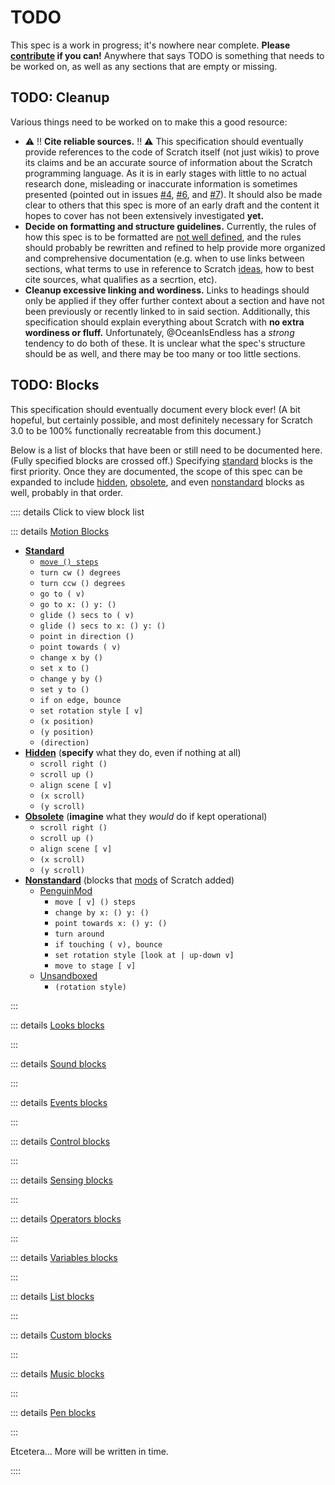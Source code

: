 # TODO

This spec is a work in progress; it's nowhere near complete. **Please [contribute](/intro/#contributing) if you can!** Anywhere that says TODO is something that needs to be worked on, as well as any sections that are empty or missing.

## TODO: Cleanup

Various things need to be worked on to make this a good resource:

* ⚠️ ‼️ **Cite reliable sources.** ‼️ ⚠️ This specification should eventually provide references to the code of Scratch itself (not just wikis) to prove its claims and be an accurate source of information about the Scratch programming language. As it is in early stages with little to no actual research done, misleading or inaccurate information is sometimes presented (pointed out in issues [#4](https://github.com/OceanIsEndless/scratch-spec/issues/4), [#6](https://github.com/OceanIsEndless/scratch-spec/issues/6), and [#7](https://github.com/OceanIsEndless/scratch-spec/issues/7)). It should also be made clear to others that this spec is more of an early draft and the content it hopes to cover has not been extensively investigated **yet.**
* **Decide on formatting and structure guidelines.** Currently, the rules of how this spec is to be formatted are [not well defined](/CONTRIBUTING.md), and the rules should probably be rewritten and refined to help provide more organized and comprehensive documentation (e.g. when to use links between sections, what terms to use in reference to Scratch [ideas](/ideas/), how to best cite sources, what qualifies as a secrtion, etc).
* **Cleanup excessive linking and wordiness.** Links to headings should only be applied if they offer further context about a section and have not been previously or recently linked to in said section. Additionally, this specification should explain everything about Scratch with **no extra wordiness or fluff.** Unfortunately, @OceanIsEndless has a *strong* tendency to do both of these. It is unclear what the spec's structure should be as well, and there may be too many or too little sections.

## TODO: Blocks

This specification should eventually document every block ever! (A bit hopeful, but certainly possible, and most definitely necessary for Scratch 3.0 to be 100% functionally recreatable from this document.)

Below is a list of blocks that have been or still need to be documented here. (Fully specified blocks are crossed off.) Specifying [standard](/ideas/#standard-blocks) blocks is the first priority. Once they are documented, the scope of this spec can be expanded to include [hidden](/ideas/#hidden-blocks), [obsolete](/blocks/obsolete/), and even [nonstandard](/blocks/nonstandard/) blocks as well, probably in that order.

:::: details Click to view block list

::: details [Motion Blocks](/blocks/standard/#motion-blocks)

* [**Standard**](/blocks/standard/#standard-motion-blocks)
  * [`move () steps`](/blocks/standard/#motion_movesteps)
  * `turn cw () degrees`
  * `turn ccw () degrees`
  * `go to ( v)`
  * `go to x: () y: ()`
  * `glide () secs to ( v)`
  * `glide () secs to x: () y: ()`
  * `point in direction ()`
  * `point towards ( v)`
  * `change x by ()`
  * `set x to ()`
  * `change y by ()`
  * `set y to ()`
  * `if on edge, bounce`
  * `set rotation style [ v]`
  * `(x position)`
  * `(y position)`
  * `(direction)`
* [**Hidden**](/blocks/standard/#hidden-motion-blocks) (**specify** what they do, even if nothing at all)
  * `scroll right ()`
  * `scroll up ()`
  * `align scene [ v]`
  * `(x scroll)`
  * `(y scroll)`
* [**Obsolete**](/blocks/obsolete/#motion-blocks) (**imagine** what they *would* do if kept operational)
  * `scroll right ()`
  * `scroll up ()`
  * `align scene [ v]`
  * `(x scroll)`
  * `(y scroll)`
* [**Nonstandard**](/blocks/nonstandard/#motion-blocks) (blocks that [mods](/ideas/#mod) of Scratch added)
  * [PenguinMod](/blocks/nonstandard/#penguinmod)
    * `move [ v] () steps`
    * `change by x: () y: ()`
    * `point towards x: () y: ()`
    * `turn around`
    * `if touching ( v), bounce`
    * `set rotation style [look at | up-down v]`
    * `move to stage [ v]`
  * [Unsandboxed](/blocks/nonstandard/#unsandboxed)
    * `(rotation style)`

:::

::: details [Looks blocks](/blocks/#looks-blocks)

:::

::: details [Sound blocks](/blocks/#sound-blocks)

:::

::: details [Events blocks](/blocks/#events-blocks)

:::

::: details [Control blocks](/blocks/#control-blocks)

:::

::: details [Sensing blocks](/blocks/#sensing-blocks)

:::

::: details [Operators blocks](/blocks/#operators-blocks)

:::

::: details [Variables blocks](/blocks/#variables-blocks)

:::

::: details [List blocks](/blocks/#list-blocks)

:::

::: details [Custom blocks](/blocks/#custom-blocks)

:::

::: details [Music blocks](/blocks/#music-blocks)

:::

::: details [Pen blocks](/blocks/#pen-blocks)

:::

Etcetera... More will be written in time.

::::
